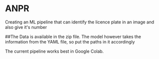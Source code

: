 # ANPR

Creating an ML pipeline that can identify the licence plate in an image and also give it's number

##The Data
is available in the zip file. The model however takes the information from the YAML file, so put the paths in it accordingly

The current pipeline works best in Google Colab.
